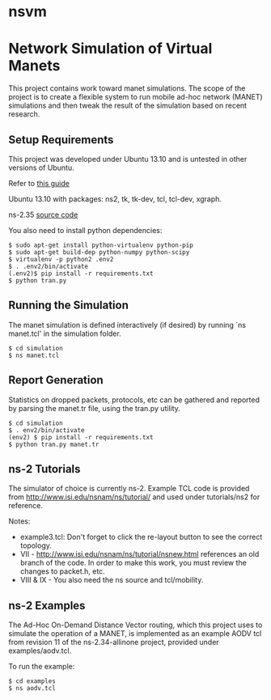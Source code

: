 nsvm
====

# Network Simulation of Virtual Manets #

This project contains work toward manet simulations.  The scope of the
project is to create a flexible system to run mobile ad-hoc network (MANET) 
simulations and then tweak the result of the simulation based on recent 
research.

## Setup Requirements ##

This project was developed under Ubuntu 13.10 and is untested in other 
versions of Ubuntu.

Refer to [this guide](http://www.nsnam.com/2013/10/installing-network-simulator-2-ns-235.html "ubuntu install")

Ubuntu 13.10 with packages: ns2, tk, tk-dev, tcl, tcl-dev, xgraph.

ns-2.35 [source code](http://sourceforge.net/projects/nsnam/files/ns-2/2.35/ns-src-2.35.tar.gz/download "Source")

You also need to install python dependencies:

    $ sudo apt-get install python-virtualenv python-pip
    $ sudo apt-get build-dep python-numpy python-scipy
    $ virtualenv -p python2 .env2
    $ . .env2/bin/activate
    (.env2)$ pip install -r requirements.txt
    $ python tran.py

## Running the Simulation ##

The manet simulation is defined interactively (if desired) by running `ns manet.tcl' in the simulation folder.

	$ cd simulation
	$ ns manet.tcl

## Report Generation ##

Statistics on dropped packets, protocols, etc can be gathered and reported by parsing the manet.tr file, using
the tran.py utility.

	$ cd simulation
	$ . env2/bin/activate
	(env2) $ pip install -r requirements.txt
	$ python tran.py manet.tr

## ns-2 Tutorials ##

The simulator of choice is currently ns-2.  Example TCL code is provided from
http://www.isi.edu/nsnam/ns/tutorial/ and used under tutorials/ns2 for reference.

Notes:

* example3.tcl: Don't forget to click the re-layout button to see the correct topology.
* VII - http://www.isi.edu/nsnam/ns/tutorial/nsnew.html references an old branch of the code.
In order to make this work, you must review the changes to packet.h, etc.
* VIII & IX - You also need the ns source and tcl/mobility.  

## ns-2 Examples ##

The Ad-Hoc On-Demand Distance Vector routing, which this project uses to simulate 
the operation of a MANET, is implemented as an example AODV tcl from revision 11 
of the ns-2.34-allinone project, provided under examples/aodv.tcl.

To run the example:

    $ cd examples
    $ ns aodv.tcl

